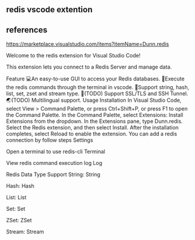 ## redis vscode extention

## references

<https://marketplace.visualstudio.com/items?itemName=Dunn.redis>

Welcome to the redis extension for Visual Studio Code!

This extension lets you connect to a Redis Server and manage data.

Feature
💻An easy-to-use GUI to access your Redis databases.
🎹Execute the redis commands through the terminal in vscode.
💾Support string, hash, list, set, zset and stream type.
🔐(TODO) Support SSL/TLS and SSH Tunnel.
🌏(TODO) Multilingual support.
Usage
Installation
In Visual Studio Code, select View > Command Palette, or press Ctrl+Shift+P, or press F1 to open the Command Palette.
In the Command Palette, select Extensions: Install Extensions from the dropdown.
In the Extensions pane, type Dunn.redis.
Select the Redis extension, and then select Install.
After the installation completes, select Reload to enable the extension.
You can add a redis connection by follow steps
Settings

Open a terminal to use redis-cli
Terminal

View redis command execution log
Log

Redis Data Type Support
String: String

Hash: Hash

List: List

Set: Set

ZSet: ZSet

Stream: Stream
